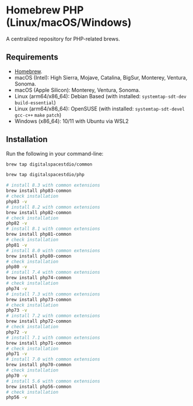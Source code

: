 # Homebrew PHP (Linux/macOS/Windows)

A centralized repository for PHP-related brews.

## Requirements

* [Homebrew](https://brew.sh/). 
* macOS (Intel): High Sierra, Mojave, Catalina, BigSur, Monterey, Ventura, Sonoma.
* macOS (Apple Silicon): Monterey, Ventura, Sonoma.  
* Linux (arm64/x86_64): Debian Based (with installed: `systemtap-sdt-dev` `build-essential`)
* Linux (arm64/x86_64): OpenSUSE (with installed: `systemtap-sdt-devel` `gcc-c++` `make` `patch`)
* Windows (x86_64): 10/11 with Ubuntu via WSL2

## Installation

Run the following in your command-line:

```sh
brew tap digitalspacestdio/common
```

```sh
brew tap digitalspacestdio/php
```

```sh
# install 8.3 with common extensions
brew install php83-common
# check installation
php83 -v
# install 8.2 with common extensions
brew install php82-common
# check installation
php82 -v
# install 8.1 with common extensions
brew install php81-common
# check installation
php81 -v
# install 8.0 with common extensions
brew install php80-common
# check installation
php80 -v
# install 7.4 with common extensions
brew install php74-common
# check installation
php74 -v
# install 7.3 with common extensions
brew install php73-common
# check installation
php73 -v
# install 7.2 with common extensions
brew install php72-common
# check installation
php72 -v
# install 7.1 with common extensions
brew install php71-common
# check installation
php71 -v
# install 7.0 with common extensions
brew install php70-common
# check installation
php70 -v
# install 5.6 with common extensions
brew install php56-common
# check installation
php56 -v
```
